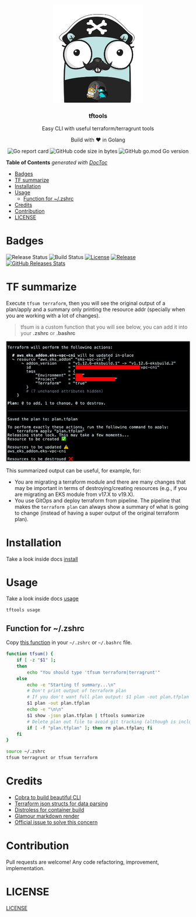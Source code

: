 <p align="center" >
    <img src="assets/logo.png" alt="logo" width="250"/>
<h3 align="center">tftools</h3>
<p align="center">Easy CLI with useful terraform/terragrunt tools</p>
<p align="center">Build with ❤ in Golang</p>
</p>

<p align="center" >
    <img alt="Go report card" src="https://goreportcard.com/badge/github.com/containerscrew/tftools">
    <img alt="GitHub code size in bytes" src="https://img.shields.io/github/languages/code-size/containerscrew/tftools">
    <img alt="GitHub go.mod Go version" src="https://img.shields.io/github/go-mod/go-version/containerscrew/tftools">
</p>

<!-- START doctoc generated TOC please keep comment here to allow auto update -->
<!-- DON'T EDIT THIS SECTION, INSTEAD RE-RUN doctoc TO UPDATE -->
**Table of Contents**  *generated with [DocToc](https://github.com/thlorenz/doctoc)*

- [Badges](#badges)
- [TF summarize](#tf-summarize)
- [Installation](#installation)
- [Usage](#usage)
  - [Function for ~/.zshrc](#function-for-zshrc)
- [Credits](#credits)
- [Contribution](#contribution)
- [LICENSE](#license)

<!-- END doctoc generated TOC please keep comment here to allow auto update -->

# Badges

![Release Status](https://github.com/containerscrew/tftools/actions/workflows/release.yml/badge.svg)
![Build Status](https://github.com/containerscrew/tftools/actions/workflows/build.yml/badge.svg)
[![License](https://img.shields.io/github/license/containerscrew/tftools)](/LICENSE)
[![Release](https://img.shields.io/github/release/containerscrew/tftools)](https://github.com/containerscrew/tftools/releases/latest)
[![GitHub Releases Stats](https://img.shields.io/github/downloads/containerscrew/tftools/total.svg?logo=github)](https://somsubhra.github.io/github-release-stats/?username=containerscrew&repository=tftools)

# TF summarize

Execute `tfsum terraform`, then you will see the original output of a plan/apply and a summary only printing the resource addr (specially when you are working with a lot of changes).

> tfsum is a custom function that you will see below, you can add it into your **.zshrc** or **.bashrc**

![tfsum](assets/example.png)

This summarized output can be useful, for example, for:

* You are migrating a terraform module and there are many changes that may be important in terms of destroying/creating resources (e.g., if you are migrating an EKS module from v17.X to v19.X).
* You use GitOps and deploy terraform from pipeline. The pipeline that makes the `terraform plan` can always show a summary of what is going to change (instead of having a super output of the original terraform plan).

# Installation

Take a look inside docs [install](./docs/install.md)

# Usage

Take a look inside docs [usage](./docs/usage.md)

```bash
tftools usage
```

## Function for ~/.zshrc

Copy [this function](scripts/tfsum.sh) in your `~/.zshrc` or `~/.bashrc` file.

```bash
function tfsum() {
    if [ -z "$1" ];
    then
        echo "You should type 'tfsum terraform|terragrunt'"
    else
        echo -e "Starting tf summary...\n"
        # Don't print output of terraform plan
        # If you don't want full plan output: $1 plan -out plan.tfplan 1> /dev/null
        $1 plan -out plan.tfplan
        echo -e "\n\n"
        $1 show -json plan.tfplan | tftools summarize
        # Delete plan out file to avoid git tracking (although is included in .gitignore)
        if [ -f "plan.tfplan" ]; then rm plan.tfplan; fi
    fi
}
```

```bash
source ~/.zshrc
tfsum terragrunt or tfsum terraform
```

# Credits
- [Cobra to build beautiful CLI](https://cobra.dev/)
- [Terraform json structs for data parsing](https://github.com/hashicorp/terraform-json)
- [Distroless for container build](https://github.com/GoogleContainerTools/distroless)
- [Glamour markdown render](https://github.com/charmbracelet/glamour)
- [Official issue to solve this concern](https://github.com/hashicorp/terraform/issues/10507)

# Contribution

Pull requests are welcome! Any code refactoring, improvement, implementation.

# LICENSE

[LICENSE](./LICENSE)
